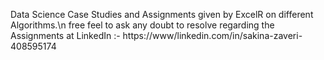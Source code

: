Data Science Case Studies and Assignments given by ExcelR on different Algorithms.\n
free feel to ask any doubt to resolve regarding the Assignments at LinkedIn :- https://www/linkedin.com/in/sakina-zaveri-408595174

